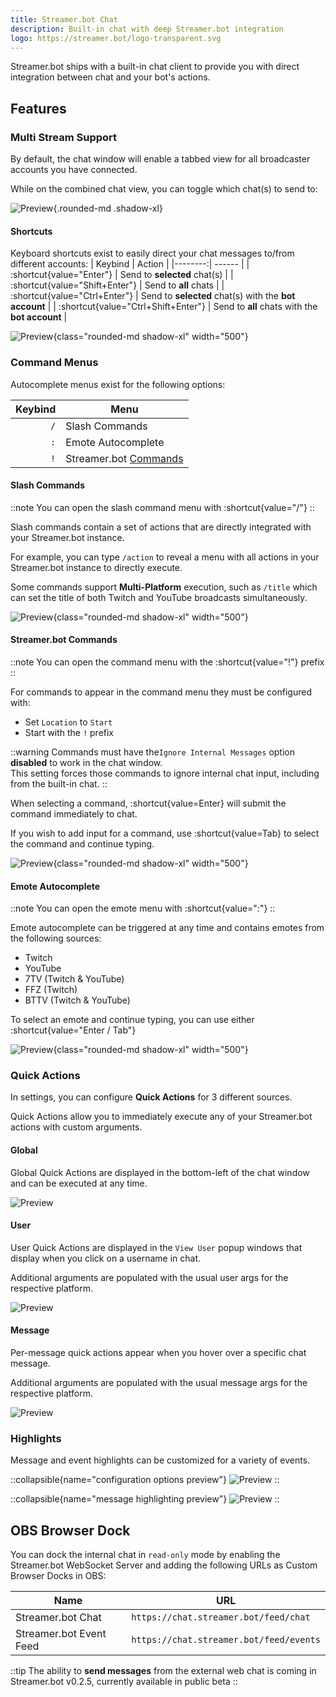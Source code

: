```yaml
---
title: Streamer.bot Chat
description: Built-in chat with deep Streamer.bot integration
logo: https://streamer.bot/logo-transparent.svg
---
```


Streamer.bot ships with a built-in chat client to provide you with direct integration between chat and your bot's actions.

## Features

### Multi Stream Support
By default, the chat window will enable a tabbed view for all broadcaster accounts you have connected.

While on the combined chat view, you can toggle which chat(s) to send to:

![Preview](assets/chat-toggle.png){.rounded-md .shadow-xl}

#### Shortcuts
Keyboard shortcuts exist to easily direct your chat messages to/from different accounts:
| Keybind | Action |
|--------:| ------ |
| :shortcut{value="Enter"} | Send to **selected** chat(s) |
| :shortcut{value="Shift+Enter"} | Send to **all** chats |
| :shortcut{value="Ctrl+Enter"} | Send to **selected** chat(s) with the **bot account** |
| :shortcut{value="Ctrl+Shift+Enter"} | Send to **all** chats with the **bot account** |

![Preview](assets/chat-multi-youtube.png){class="rounded-md shadow-xl" width="500"}

### Command Menus
Autocomplete menus exist for the following options:

| Keybind | Menu |
|--------:| ---- |
| `/`     | Slash Commands |
| `:`     | Emote Autocomplete |
| `!`     | Streamer.bot [Commands](/guide/commands) |

#### Slash Commands
::note
You can open the slash command menu with :shortcut{value="/"}
::

Slash commands contain a set of actions that are directly integrated with your Streamer.bot instance.

For example, you can type `/action` to reveal a menu with all actions in your Streamer.bot instance to directly execute.

Some commands support **Multi-Platform** execution, such as `/title` which can set the title of both Twitch and YouTube broadcasts simultaneously.

![Preview](assets/chat-slash-commands.png){class="rounded-md shadow-xl" width="500"}


#### Streamer.bot Commands
::note
You can open the command menu with the :shortcut{value="!"} prefix
::

For commands to appear in the command menu they must be configured with:
- Set `Location` to `Start`
- Start with the `!` prefix

::warning
Commands must have the`Ignore Internal Messages` option **disabled** to work in the chat window.
<br>
This setting forces those commands to ignore internal chat input, including from the built-in chat.
::

When selecting a command, :shortcut{value=Enter} will submit the command immediately to chat.

If you wish to add input for a command, use :shortcut{value=Tab} to select the command and continue typing.

![Preview](assets/chat-commands.png){class="rounded-md shadow-xl" width="500"}

#### Emote Autocomplete
::note
You can open the emote menu with :shortcut{value=":"}
::

Emote autocomplete can be triggered at any time and contains emotes from the following sources:

- Twitch
- YouTube
- 7TV (Twitch & YouTube)
- FFZ (Twitch)
- BTTV (Twitch & YouTube)

To select an emote and continue typing, you can use either :shortcut{value="Enter / Tab"}

![Preview](assets/chat-emotes.png){class="rounded-md shadow-xl" width="500"}

### Quick Actions
In settings, you can configure **Quick Actions** for 3 different sources.

Quick Actions allow you to immediately execute any of your Streamer.bot actions with custom arguments.

#### Global
Global Quick Actions are displayed in the bottom-left of the chat window and can be executed at any time.

![Preview](assets/chat-quick-actions-global.png)

#### User
User Quick Actions are displayed in the `View User` popup windows that display when you click on a username in chat.

Additional arguments are populated with the usual user args for the respective platform.

![Preview](assets/chat-quick-actions-user.png)

#### Message
Per-message quick actions appear when you hover over a specific chat message.

Additional arguments are populated with the usual message args for the respective platform.

![Preview](assets/chat-quick-actions-message.png)

### Highlights
Message and event highlights can be customized for a variety of events.

::collapsible{name="configuration options preview"}
![Preview](assets/chat-highlights.png)
::

::collapsible{name="message highlighting preview"}
![Preview](assets/chat-highlights-preview.png)
::

## OBS Browser Dock

You can dock the internal chat in `read-only` mode by enabling the Streamer.bot WebSocket Server and adding the following URLs as Custom Browser Docks in OBS:

| Name | URL |
| ---- | --- |
| Streamer.bot Chat | `https://chat.streamer.bot/feed/chat` |
| Streamer.bot Event Feed | `https://chat.streamer.bot/feed/events` |

::tip
The ability to **send messages** from the external web chat is coming in Streamer.bot v0.2.5, currently available in public beta
::